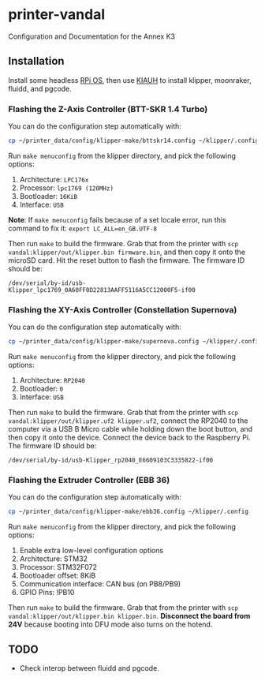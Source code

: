 # printer-vandal
Configuration and Documentation for the Annex K3

## Installation

Install some headless [RPi OS](https://www.raspberrypi.com/software/), then use [KIAUH](https://github.com/dw-0/kiauh) to install klipper, moonraker, fluidd, and pgcode.


### Flashing the Z-Axis Controller (BTT-SKR 1.4 Turbo)

You can do the configuration step automatically with:

```sh
cp ~/printer_data/config/klipper-make/bttskr14.config ~/klipper/.config
```

Run `make menuconfig` from the klipper directory, and pick the following options:

1. Architecture: `LPC176x`
2. Processor: `lpc1769 (120MHz)`
3. Bootloader: `16KiB`
4. Interface: `USB`

**Note**: If `make menuconfig` fails because of a set locale error, run this command to fix it: 
`export LC_ALL=en_GB.UTF-8`

Then run `make` to build the firmware. Grab that from the printer with `scp vandal:klipper/out/klipper.bin firmware.bin`, and then copy it onto the microSD card. Hit the reset button to flash the firmware. The firmware ID should be:

```
/dev/serial/by-id/usb-Klipper_lpc1769_0A60FF0D22813AAFF5116A5CC12000F5-if00
```


### Flashing the XY-Axis Controller (Constellation Supernova)

You can do the configuration step automatically with:

```sh
cp ~/printer_data/config/klipper-make/supernova.config ~/klipper/.config
```

Run `make menuconfig` from the klipper directory, and pick the following options:

1. Architecture: `RP2040`
2. Bootloader: `0`
3. Interface: `USB`

Then run `make` to build the firmware. Grab that from the printer with `scp vandal:klipper/out/klipper.uf2 klipper.uf2`, connect the RP2040 to the computer via a USB B Micro cable while holding down the boot button, and then copy it onto the device. Connect the device back to the Raspberry Pi. The firmware ID should be:

```
/dev/serial/by-id/usb-Klipper_rp2040_E6609103C3335822-if00
```

### Flashing the Extruder Controller (EBB 36)

You can do the configuration step automatically with:

```sh
cp ~/printer_data/config/klipper-make/ebb36.config ~/klipper/.config
```

Run `make menuconfig` from the klipper directory, and pick the following options:

1. Enable extra low-level configuration options
2. Architecture: STM32
3. Processor: STM32F072
4. Bootloader offset: 8KiB
5. Communication interface: CAN bus (on PB8/PB9)
6. GPIO Pins: !PB10

Then run `make` to build the firmware. Grab that from the printer with `scp vandal:klipper/out/klipper.bin klipper.bin`. **Disconnect the board from 24V** because booting into DFU mode also turns on the hotend.


## TODO

- Check interop between fluidd and pgcode.


